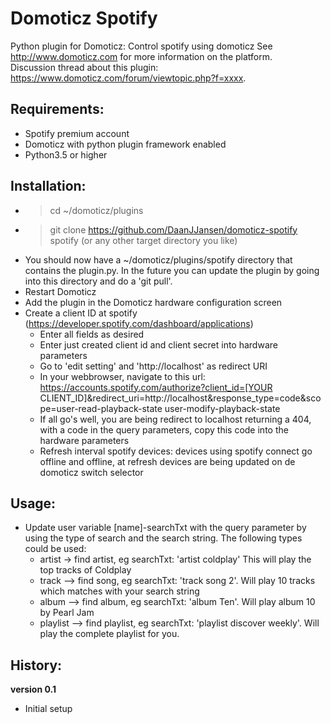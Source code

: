 # Domoticz Spotify
Python plugin for Domoticz: Control spotify using domoticz 
See http://www.domoticz.com for more information on the platform.  
Discussion thread about this plugin: https://www.domoticz.com/forum/viewtopic.php?f=xxxx.

## Requirements:
* Spotify premium account
* Domoticz with python plugin framework enabled
* Python3.5 or higher

## Installation:
* > cd ~/domoticz/plugins
* > git clone https://github.com/DaanJJansen/domoticz-spotify spotify (or any other target directory you like)
* You should now have a ~/domoticz/plugins/spotify directory that contains the plugin.py. In the future you can update the plugin by going into this directory and do a 'git pull'.
* Restart Domoticz
* Add the plugin in the Domoticz hardware configuration screen
* Create a client ID at spotify (https://developer.spotify.com/dashboard/applications)
	* Enter all fields as desired
	* Enter just created client id and client secret into hardware parameters
	* Go to 'edit setting' and 'http://localhost' as redirect URI
	* In your webbrowser, navigate to this url: https://accounts.spotify.com/authorize?client_id=[YOUR CLIENT_ID]&redirect_uri=http://localhost&response_type=code&scope=user-read-playback-state user-modify-playback-state
	* If all go's well, you are being redirect to localhost returning a 404, with a code in the query parameters, copy this code into the hardware parameters
	* Refresh interval spotify devices: devices using spotify connect go offline and offline, at refresh devices are being updated on de domoticz switch selector

## Usage:
* Update user variable [name]-searchTxt with the query parameter by using the type of search and the search string. The following types could be used:
	* artist -> find artist, eg searchTxt: 'artist coldplay' This will play the top tracks of Coldplay
	* track --> find song, eg searchTxt: 'track song 2'. Will play 10 tracks which matches with your search string
	* album --> find album, eg searchTxt: 'album Ten'. Will play album 10 by Pearl Jam
	* playlist --> find playlist, eg searchTxt: 'playlist discover weekly'. Will play the complete playlist for you. 

## History:
**version 0.1**
- Initial setup